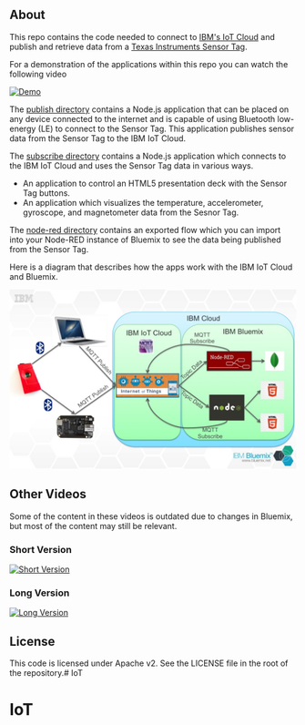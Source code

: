 ## About 
This repo contains the code needed to connect to [IBM's IoT Cloud](https://internetofthings.ibmcloud.com/#/) 
and publish and retrieve data from a [Texas Instruments Sensor Tag](http://www.ti.com/tool/cc2541dk-sensor).

For a demonstration of the applications within this repo you can watch the following video

[![Demo](https://i.ytimg.com/vi/lZuq85EJGWo/0.jpg?time=1415806820552)](http://youtu.be/lZuq85EJGWo)

The [publish directory](https://github.com/IBM-Bluemix/iot-sensor-tag/tree/master/publish) contains a Node.js application 
that can be placed on any device connected to the internet and is capable of using Bluetooth low-energy 
(LE) to connect to the Sensor Tag.  This application publishes sensor data from the Sensor Tag to the IBM IoT Cloud.

The [subscribe directory](https://github.com/IBM-Bluemix/iot-sensor-tag/tree/master/subscribe) contains a 
Node.js application which connects to the IBM IoT Cloud and uses the Sensor Tag data in various ways.  

* An application to control an HTML5 presentation deck with the
Sensor Tag buttons.  
* An application which visualizes the temperature, accelerometer, gyroscope, and magnetometer
data from the Sesnor Tag.

The [node-red directory](https://github.com/IBM-Bluemix/iot-sensor-tag/tree/master/node-red) contains an exported flow 
which you can import into your Node-RED instance of Bluemix to see the data being published from the Sensor Tag.

Here is a diagram that describes how the apps work with the IBM IoT Cloud and Bluemix.

<img src="subscribe/public/sensor-tag.jpg"/>

## Other Videos

Some of the content in these videos is outdated due to changes in Bluemix, but most
of the content may still be relevant.

### Short Version
[![Short Version](https://i1.ytimg.com/vi/UubP2ld5AqE/0.jpg?v=53c552d1)](https://www.youtube.com/watch?v=UubP2ld5AqE)

### Long Version
[![Long Version](https://i1.ytimg.com/vi/u7VulZiGjU0/0.jpg?v=53c552d1)](https://www.youtube.com/watch?v=u7VulZiGjU0)

## License
This code is licensed under Apache v2.  See the LICENSE file in the root of
the repository.# IoT
# IoT
